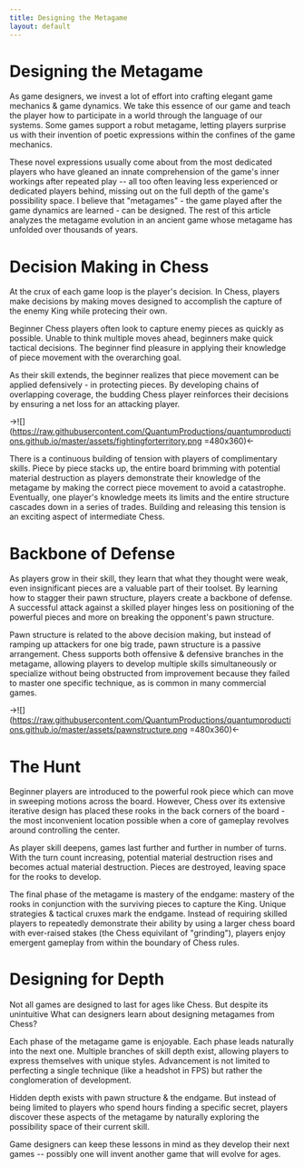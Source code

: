 ```yaml
---
title: Designing the Metagame
layout: default
---
```



# Designing the Metagame

As game designers, we invest a lot of effort into crafting elegant game mechanics & game dynamics. We take this essence of our game and teach the player how to participate in a world through the language of our systems. Some games support a robut metagame, letting players surprise us with their invention of poetic expressions within the confines of the game mechanics.

These novel expressions usually come about from the most dedicated players who have gleaned an innate comprehension of the game's inner workings after repeated play -- all too often leaving less experienced or dedicated players behind, missing out on the full depth of the game's possibility space. I believe that "metagames" - the game played after the game dynamics are learned - can be designed. The rest of this article analyzes the metagame evolution in an ancient game whose metagame has unfolded over thousands of years.

# Decision Making in Chess

At the crux of each game loop is the player's decision. In Chess, players make decisions by making moves designed to accomplish the capture of the enemy King while protecing their own.

Beginner Chess players often look to capture enemy pieces as quickly as possible. Unable to think multiple moves ahead, beginners make quick tactical decisions. The beginner find pleasure in applying their knowledge of piece movement with the overarching goal.

As their skill extends, the beginner realizes that piece movement can be applied defensively - in protecting pieces. By developing chains of overlapping coverage, the budding Chess player reinforces their decisions by ensuring a net loss for an attacking player.

->![](https://raw.githubusercontent.com/QuantumProductions/quantumproductions.github.io/master/assets/fightingforterritory.png =480x360)<-

There is a continuous building of tension with players of complimentary skills. Piece by piece stacks up, the entire board brimming with potential material destruction as players demonstrate their knowledge of the metagame by making the correct piece movement to avoid a catastrophe. Eventually, one player's knowledge meets its limits and the entire structure cascades down in a series of trades. Building and releasing this tension is an exciting aspect of intermediate Chess.

# Backbone of Defense

As players grow in their skill, they learn that what they thought were weak, even insignificant pieces are a valuable part of their toolset. By learning how to stagger their pawn structure, players create a backbone of defense. A successful attack against a skilled player hinges less on positioning of the powerful pieces and more on breaking the opponent's pawn structure. 

Pawn structure is related to the above decision making, but instead of ramping up attackers for one big trade, pawn structure is a passive arrangement. Chess supports both offensive & defensive branches in the metagame, allowing players to develop multiple skills simultaneously or specialize without being obstructed from improvement because they failed to master one specific technique, as is common in many commercial games.

->![](https://raw.githubusercontent.com/QuantumProductions/quantumproductions.github.io/master/assets/pawnstructure.png =480x360)<-

# The Hunt

Beginner players are introduced to the powerful rook piece which can move in sweeping motions across the board. However, Chess over its extensive iterative design has placed these rooks in the back corners of the board - the most inconvenient location possible when a core of gameplay revolves around controlling the center.

As player skill deepens, games last further and further in number of turns. With the turn count increasing, potential material destruction rises and becomes actual material destruction. Pieces are destroyed, leaving space for the rooks to develop.

The final phase of the metagame is mastery of the endgame: mastery of the rooks in conjunction with the surviving pieces to capture the King. Unique strategies & tactical cruxes mark the endgame. Instead of requiring skilled players to repeatedly demonstrate their ability by using a larger chess board with ever-raised stakes (the Chess equivilant of "grinding"), players enjoy emergent gameplay from within the boundary of Chess rules.

# Designing for Depth

Not all games are designed to last for ages like Chess. But despite its unintuitive What can designers learn about designing metagames from Chess?

Each phase of the metagame game is enjoyable. Each phase leads naturally into the next one. Multiple branches of skill depth exist, allowing players to express themselves with unique styles. Advancement is not limited to perfecting a single technique (like a headshot in FPS) but rather the conglomeration of development.

Hidden depth exists with pawn structure & the endgame. But instead of being limited to players who spend hours finding a specific secret, players discover these aspects of the metagame by naturally exploring the possibility space of their current skill.

Game designers can keep these lessons in mind as they develop their next games -- possibly one will invent another game that will evolve for ages.
